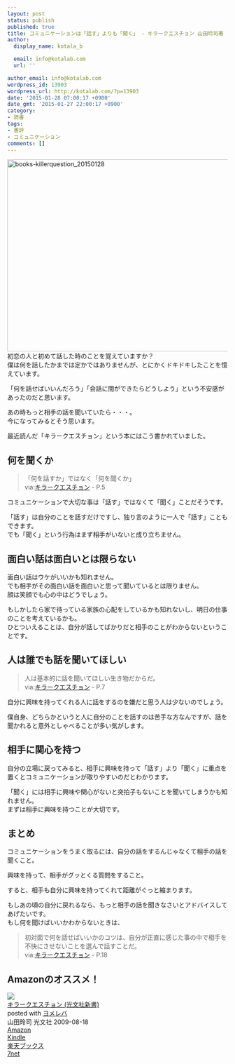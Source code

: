 ```yaml
---
layout: post
status: publish
published: true
title: コミュニケーションは「話す」よりも「聞く」 - キラークエスチョン 山田玲司著
author:
  display_name: kotala_b

  email: info@kotalab.com
  url: ''

author_email: info@kotalab.com
wordpress_id: 13903
wordpress_url: http://kotalab.com/?p=13903
date: '2015-01-28 07:00:17 +0900'
date_gmt: '2015-01-27 22:00:17 +0900'
category:
- 読書
tags:
- 書評
- コミュニケーション
comments: []
---
```

<p><img src="http://kotalab.com/wp-content/uploads/2015/01/books-killerquestion_20150128-780x438.jpg" alt="books-killerquestion_20150128" width="780" height="438" class="aligncenter size-large wp-image-13906" /><br />
初恋の人と初めて話した時のことを覚えていますか？<br />
僕は何を話したかまでは定かではありませんが、とにかくドキドキしたことを憶えています。</p>
<p>「何を話せばいいんだろう」「会話に間ができたらどうしよう」という不安感があったのだと思います。</p>
<p>あの時もっと相手の話を聞いていたら・・・。<br />
今になってみるとそう思います。</p>
<p>最近読んだ「キラークエスチョン」という本にはこう書かれていました。<br />
<!--more--></p>
<h2>何を聞くか</h2>
<blockquote><p>「何を話すか」ではなく「何を聞くか」<br />
via:<a href="http://www.amazon.co.jp/exec/obidos/asin/4334035213/same-22/" rel="nofollow" target="_blank">キラークエスチョン</a>  - P.5</p></blockquote>
<p>コミュニケーションで大切な事は「話す」ではなくて「聞く」ことだそうです。</p>
<p>「話す」は自分のことを話すだけですし、独り言のように一人で「話す」こともできます。<br />
でも「聞く」という行為はまず相手がいないと成り立ちません。</p>
<h2>面白い話は面白いとは限らない</h2>
<p>面白い話はウケがいいかも知れません。<br />
でも相手がその面白い話を面白いと思って聞いているとは限りません。<br />
顔は笑顔でも心の中はどうでしょう。</p>
<p>もしかしたら家で待っている家族の心配をしているかも知れないし、明日の仕事のことを考えているかも。<br />
ひとついえることは、<span class="b">自分が話してばかりだと相手のことがわからないということです。</span></p>
<h2>人は誰でも話を聞いてほしい</h2>
<blockquote><p>人は基本的に話を聞いてほしい生き物だからだ。<br />
via:<a href="http://www.amazon.co.jp/exec/obidos/asin/4334035213/same-22/" rel="nofollow" target="_blank">キラークエスチョン</a>  - P.7</p></blockquote>
<p><span class="b">自分に興味を持ってくれる人に話をするのを嫌だと思う人は少ないのでしょう。</span></p>
<p>僕自身、どちらかというと人に自分のことを話すのは苦手な方なんですが、話を聞かれると意外としゃべることが多い気がします。</p>
<h2>相手に関心を持つ</h2>
<p>自分の立場に戻ってみると、相手に興味を持って「話す」より「聞く」に重点を置くとコミュニケーションが取りやすいのだとわかります。</p>
<p>「聞く」には相手に興味や関心がないと突拍子もないことを聞いてしまうかも知れません。<br />
まずは相手に興味を持つことが大切です。</p>
<h2>まとめ</h2>
<p>コミュニケーションをうまく取るには、自分の話をするんじゃなくて相手の話を聞くこと。</p>
<p>興味を持って、相手がグッとくる質問をすること。</p>
<p>すると、相手も自分に興味を持ってくれて距離がぐっと縮まります。</p>
<p>もしあの頃の自分に戻れるなら、もっと相手の話を聞きなさいとアドバイスしてあげたいです。<br />
もし何を聞けばいいかわからないときは、</p>
<blockquote><p>初対面で何を話せばいいかのコツは、自分が正直に感じた事の中で相手を不快にさせないことを選んで話すことだ。<br />
via:<a href="http://www.amazon.co.jp/exec/obidos/asin/4334035213/same-22/" rel="nofollow" target="_blank">キラークエスチョン</a>  - P.18</p></blockquote>
<h2 class="aam">Amazonのオススメ！</h2>
<div class="booklink-box">
<div class="booklink-image"><a href="http://www.amazon.co.jp/exec/obidos/asin/4334035213/same-22/" rel="nofollow" target="_blank"><img src="http://ecx.images-amazon.com/images/I/31U2c0ZO4vL._SL160_.jpg" style="border: none;" /></a></div>
<div class="booklink-info">
<div class="booklink-name"><a href="http://www.amazon.co.jp/exec/obidos/asin/4334035213/same-22/" rel="nofollow" target="_blank">キラークエスチョン (光文社新書)</a>
<div class="booklink-powered-date">posted with <a href="http://yomereba.com" rel="nofollow" target="_blank">ヨメレバ</a></div>
</div>
<div class="booklink-detail">山田玲司 光文社 2009-08-18    </div>
<div class="booklink-link2">
<div class="shoplinkamazon"><a href="http://www.amazon.co.jp/exec/obidos/asin/4334035213/same-22/" rel="nofollow" target="_blank" title="アマゾン" >Amazon</a></div>
<div class="shoplinkkindle"><a href="http://www.amazon.co.jp/exec/obidos/ASIN/B00GU4RC4C/same-22/" rel="nofollow" target="_blank" >Kindle</a></div>
<div class="shoplinkrakuten"><a href="http://c.af.moshimo.com/af/c/click?a_id=374939&p_id=56&pc_id=56&pl_id=637&s_v=b5Rz2P0601xu&url=http%3A%2F%2Fbooks.rakuten.co.jp%2Frb%2F6149959%2F" rel="nofollow" target="_blank" title="楽天ブックス" >楽天ブックス</a></div>
<div class="shoplinkseven"><a href="http://ck.jp.ap.valuecommerce.com/servlet/referral?sid=2967684&pid=881104827&vc_url=http%3A%2F%2Fwww.7netshopping.jp%2Fbooks%2Fsearch_result%2F%3Fctgy%3Dbooks%26code%3D4334035213" rel="nofollow" target="_blank" title="セブンネットショッピング" >7net</a></div>
</p></div>
</div>
<div class="booklink-footer"></div>
</div>
